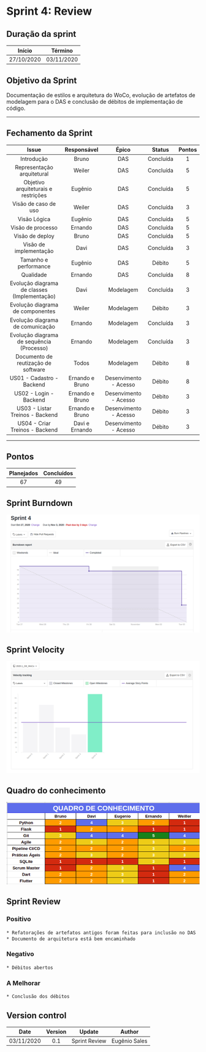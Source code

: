 # Sprint 4: Review

## Duração da sprint
| Início | Término |
|:------:|:-------:|
| 27/10/2020 | 03/11/2020 |

## Objetivo da Sprint
Documentação de estilos e arquitetura do WoCo, evolução de artefatos de modelagem para o DAS e conclusão de débitos de implementação de código.
___
## Fechamento da Sprint

|Issue|Responsável|Épico|Status|Pontos|
|:---:|:---------:|:---:|:----:|:----:|
| Introdução | Bruno | DAS | Concluída | 1 |
| Representação arquitetural | Weiler | DAS | Concluída | 5 |
| Objetivo arquiteturais e restrições | Eugênio | DAS | Concluída | 5 |
| Visão de caso de uso | Weiler | DAS | Concluída | 3 |
| Visão Lógica | Eugênio | DAS | Concluída | 5 |
| Visão de processo | Ernando | DAS | Concluída | 5 |
| Visão de deploy | Bruno | DAS | Concluída | 5 |
| Visão de implementação | Davi | DAS | Concluída | 3 |
| Tamanho e performance | Eugênio | DAS | Débito | 5 |
| Qualidade | Ernando | DAS | Concluída | 8 |
| Evolução diagrama de classes (Implementação) | Davi | Modelagem | Concluída | 3 |
| Evolução diagrama de componentes | Weiler | Modelagem | Débito | 3 |
| Evolução diagrama de comunicação | Ernando | Modelagem | Concluída | 3 |
| Evolução diagrama de sequência (Processo) | Ernando | Modelagem | Concluída | 3 |
| Documento de reutização de software | Todos | Modelagem | Débito | 8 |
| US01 - Cadastro - Backend | Ernando e Bruno | Desenvimento - Acesso | Débito | 8 |
| US02 - Login - Backend | Ernando e Bruno | Desenvimento - Acesso | Débito | 3 |
| US03 - Listar Treinos - Backend | Ernando e Bruno | Desenvimento - Acesso | Débito | 3 |
| US04 - Criar Treinos - Backend | Davi e Ernando | Desenvimento - Acesso | Débito | 3 |

___

## Pontos
| Planejados | Concluídos |      
|:----------:|:----------:|
| 67| 49 |


## Sprint Burndown

<!-- <img width="800" src="../images/sprint-0-burndown.png" > -->
![Sprint-4-Burndown](../images/sprint-4-burndown.png)

## Sprint Velocity
![Sprint-4-Velocity](../images/sprint-4-velocity.png)

## Quadro do conhecimento
![Sprint-4-Quadro-Conhecimento](../images/sprint-4-quadro-conhecimento.png)

## Sprint Review

### Positivo
    * Refatorações de artefatos antigos foram feitas para inclusão no DAS
    * Documento de arquitetura está bem encaminhado

### Negativo
    * Débitos abertos

### A Melhorar
    * Conclusão dos débitos

## Version control

|Date|Version|Update|Author|
|:--:|:----:|:-------:|:---:|
|03/11/2020|0.1|Sprint Review|Eugênio Sales|
